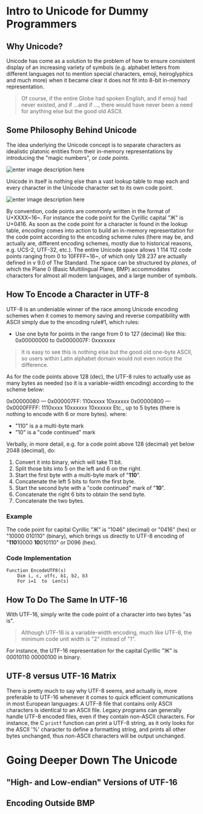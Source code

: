 # Intro to Unicode for Dummy Programmers
## Why Unicode?
Unicode has come as a solution to the problem of how to ensure consistent display of an increasing variety of symbols (e.g. alphabet letters from different languages not to mention  special characters, emoji, heiroglyphics and much more) when it became clear it does not fit into 8-bit in-memory representation.
> Of course, if the entire Globe had spoken English, and if emoji had never existed, and if ...and if ...,  there would have never been a need for anything else but the good old ASCII. 


## Some Philosophy Behind Unicode
The idea underlying the Unicode concept is to separate characters   as idealistic platonic entities from their in-memory representations by introducing the "magic numbers", or *code points*.



![enter image description here](https://lh3.googleusercontent.com/JQm9xEWsHYnNtK1qFN9TWw9xuqSFt5dZguJ9rW6qqHWUtI9rR_-VwZ5qd47kvqiiSXsvSV9khh3v)



Unicode in itself is nothing else than a vast lookup table to map each and every character in the Unicode character set to its own code point.



![enter image description here](https://lh3.googleusercontent.com/i4KF4qMjV5-Q2Hp-lNxEdfEzD49m9Wx-aQl0Ug8nGx1s1t2sWh4Fl1bVQtb8O8zDGHdeyI31V90R)



By convention, code points are commonly written in the format of U+XXXX~16~. For instance the code point for  the Cyrillic capital "Ж" is U+0416.
As soon as the code point for a character is found in the lookup table, *encoding* comes into action to build an in-memory representation for the code point according to the encoding scheme rules (there may be, and actually are, different encoding schemes, mostly due to historical reasons, e.g. UCS-2, UTF-32, etc.).
The entire Unicode space allows 1 114 112 code points ranging from 0 to 10FFFF~16~, of which only  128 237 are actually defined in v 9.0 of The Standard. The space can be structured by *planes*, of which the Plane 0 (Basic Multilingual Plane, BMP) accommodates characters for almost all modern languages, and a large number of symbols.
## How To Encode a Character in UTF-8 
UTF-8 is an undeniable winner of the race among Unicode encoding schemes when it comes to memory saving and  reverse compatibility with ASCII simply due to the encoding rule#1, which rules:
 - Use one byte for points in the range from 0 to 127 (decimal) like this:
	0x00000000 to 0x0000007F: 0xxxxxxx
> It is easy to see this is nothing else but the good old one-byte ASCII, so users within Latin alphabet domain would not even notice the difference.

As for the code points above 128 (dec), the UTF-8 rules to actually use as many bytes as needed (so it is a variable-width encoding) according to the scheme below:

0x00000080 — 0x000007FF: 110xxxxx 10xxxxxx
0x00000800 — 0x0000FFFF: 1110xxxx 10xxxxxx 10xxxxxx
Etc., up to 5 bytes (there is nothing to encode with 6 or more bytes).
where:
-  "110" is a a multi-byte mark
-  "10" is a "code continued" mark

Verbally, in more detail, e.g. for a code point above 128 (decimal) yet below 2048 (decimal), do:

1. Convert it into binary, which will take 11 bit. 
2. Split those bits into 5 on the left and 6 on the right. 
3. Start the first byte with a multi-byte mark of "**110**".  
4. Concatenate the left 5 bits to form the first byte. 
5. Start the second byte with a "code continued" mark of "**10**". 
6. Concatenate the right 6 bits to obtain the send byte. 
7. Concatenate the two bytes.

### Example
The code point for capital Cyrillic "Ж" is "1046" (decimal) or "0416" (hex) or "10000 010110" (binary), which brings us directly to UTF-8 encoding of "**110**10000 **10**010110" or D096 (hex).


### Code Implementation


	Function EncodeUTF8(s)
		Dim i, c, utfc, b1, b2, b3
		For i=1  to  Len(s)






## How To Do The Same In UTF-16 
With UTF-16, simply write the code point of a character into two bytes "as is".
> Although UTF-16 is a variable-width encoding, much like UTF-8, the minimum code unit width is "2" instead of "1".

For instance, the UTF-16 representation for the capital Cyrillic "Ж" is 00010110 00000100 in binary.


## UTF-8 versus UTF-16 Matrix
There is pretty much to say why UTF-8 seems, and actually is, more preferable to UTF-16 whenever it comes to quick efficient communications in most European languages:
A UTF-8 file that contains only ASCII  characters is identical to an ASCII file. Legacy programs can generally handle UTF-8 encoded files, even if they contain non-ASCII characters. For instance, the C    `printf`  function can print a UTF-8 string, as it only looks for the ASCII '%' character to define a formatting string, and prints all other bytes unchanged, thus non-ASCII characters will be output unchanged.



# Going Deeper Down The Unicode


## "High- and Low-endian" Versions of UTF-16


## Encoding Outside BMP

<!--stackedit_data:
eyJoaXN0b3J5IjpbMTI5OTc0MjQxNiw5MDkxMzk3MDgsLTcyMT
g5MjgxOSwtODU2ODE5MDk1LC0xMjk1NzI5NDI2LC0yMTExMzM5
NjMwLC00MTg3NDA5NDIsLTQwMTMxNTk1NywxMjg3MDEzMDE4LD
I4NDcxMzE2MywyMDkxMTA3NzYwLDQ3MDA4NjY1MSwyMDc4Nzg4
MSwyODM0MTg5NTQsOTg4OTA5ODk4LC0xNzc4NzA1MDgwLDIwMT
kwMDA4NzgsMTA4MjI0ODk3Nyw3Mzc1NTA0NTksMjAzODYxNTc2
NF19
-->